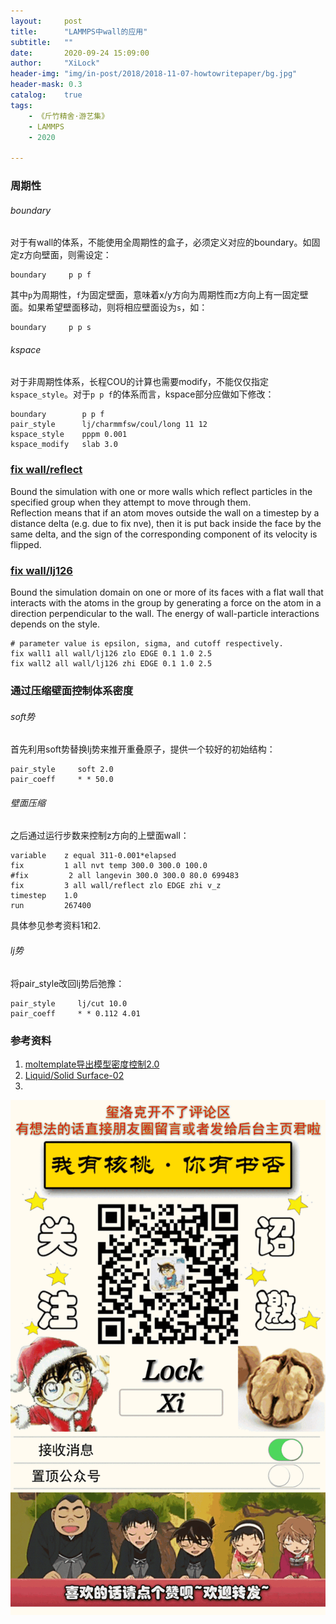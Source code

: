 ```yaml
---
layout:     post
title:      "LAMMPS中wall的应用"
subtitle:   ""
date:       2020-09-24 15:09:00
author:     "XiLock"
header-img: "img/in-post/2018/2018-11-07-howtowritepaper/bg.jpg"
header-mask: 0.3
catalog:    true
tags:
    - 《斤竹精舍·游艺集》
    - LAMMPS
    - 2020

---
```


### 周期性
###### boundary
对于有wall的体系，不能使用全周期性的盒子，必须定义对应的boundary。如固定z方向壁面，则需设定：

```
boundary     p p f
```

其中`p`为周期性，`f`为固定壁面，意味着x/y方向为周期性而z方向上有一固定壁面。如果希望壁面移动，则将相应壁面设为`s`，如：

```
boundary     p p s
```

###### kspace
对于非周期性体系，长程COU的计算也需要modify，不能仅仅指定`kspace_style`。对于`p p f`的体系而言，kspace部分应做如下修改：  
```
boundary        p p f
pair_style      lj/charmmfsw/coul/long 11 12
kspace_style    pppm 0.001
kspace_modify   slab 3.0
```


### [fix wall/reflect](https://lammps.sandia.gov/doc/fix_wall_reflect.html)
Bound the simulation with one or more walls which reflect particles in the specified group when they attempt to move through them.  
Reflection means that if an atom moves outside the wall on a timestep by a distance delta (e.g. due to fix nve), then it is put back inside the face by the same delta, and the sign of the corresponding component of its velocity is flipped.   

### [fix wall/lj126](https://lammps.sandia.gov/doc/fix_wall.html#fix-wall-lj126-command)
Bound the simulation domain on one or more of its faces with a flat wall that interacts with the atoms in the group by generating a force on the atom in a direction perpendicular to the wall. The energy of wall-particle interactions depends on the style.  

```
# parameter value is epsilon, sigma, and cutoff respectively.
fix wall1 all wall/lj126 zlo EDGE 0.1 1.0 2.5
fix wall2 all wall/lj126 zhi EDGE 0.1 1.0 2.5
```

### 通过压缩壁面控制体系密度
###### soft势
首先利用soft势替换lj势来推开重叠原子，提供一个较好的初始结构：

```
pair_style     soft 2.0
pair_coeff     * * 50.0
```
###### 壁面压缩

之后通过运行步数来控制z方向的上壁面wall：
```
variable    z equal 311-0.001*elapsed
fix         1 all nvt temp 300.0 300.0 100.0
#fix         2 all langevin 300.0 300.0 80.0 699483	
fix         3 all wall/reflect zlo EDGE zhi v_z
timestep    1.0
run         267400
```

具体参见参考资料1和2.


###### lj势
将pair_style改回lj势后弛豫：
```
pair_style     lj/cut 10.0
pair_coeff     * * 0.112 4.01
```


### 参考资料
1. [moltemplate导出模型密度控制2.0](https://blog.csdn.net/qyb19970829/article/details/105189427)
2. [Liquid/Solid Surface-02](https://blog.csdn.net/qyb19970829/article/details/107012939)
3. 

![](/img/wc-tail.GIF)
